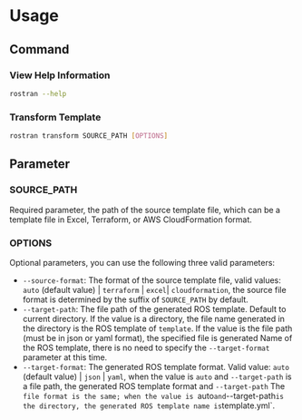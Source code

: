 # Usage
## Command
### View Help Information
```bash
rostran --help
```
### Transform Template
```bash
rostran transform SOURCE_PATH [OPTIONS] 
```
## Parameter
### SOURCE_PATH
Required parameter, the path of the source template file, which can be a template file in Excel, Terraform, or AWS CloudFormation format.
### OPTIONS
Optional parameters, you can use the following three valid parameters:
- `--source-format`: The format of the source template file, valid values: `auto` (default value) | `terraform` | `excel`| `cloudformation`, the source file format is determined by the suffix of `SOURCE_PATH` by default.
- `--target-path`: The file path of the generated ROS template. Default to current directory. If the value is a directory, the file name generated in the directory is the ROS template of `template`. If the value is the file path (must be in json or yaml format), the specified file is generated Name of the ROS template, there is no need to specify the `--target-format` parameter at this time.
- `--target-format`: The generated ROS template format. Valid value: `auto` (default value) | `json` | `yaml`, when the value is `auto` and `--target-path` is a file path, the generated ROS template format and `--target-path` The `file format is the same; when the value is `auto` and `--target-path` is the directory, the generated ROS template name is `template.yml`.

